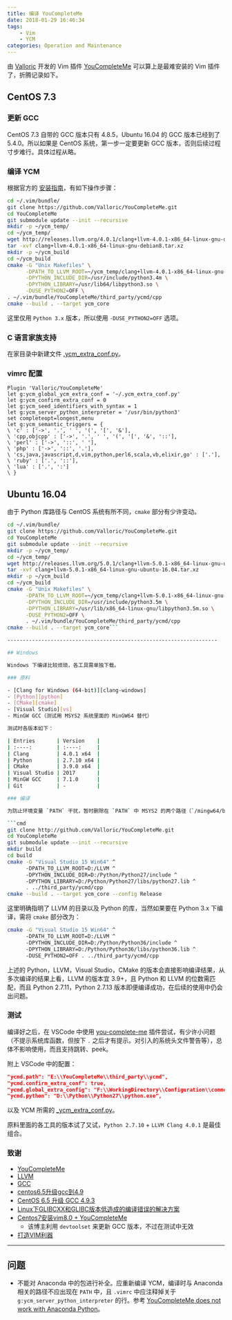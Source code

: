 ```yaml
---
title: 编译 YouCompleteMe
date: 2018-01-29 16:46:34
tags:
    - Vim
    - YCM
categories: Operation and Maintenance
---
```


由 [Valloric][valloric-person] 开发的 Vim 插件 [YouCompleteMe][ycm-repo] 可以算上是最难安装的 Vim 插件了，折腾记录如下。

<!-- more -->

## CentOS 7.3

### 更新 GCC

CentOS 7.3 自带的 GCC 版本只有 4.8.5，Ubuntu 16.04 的 GCC 版本已经到了 5.4.0。所以如果是 CentOS 系统，第一步一定要更新 GCC 版本，否则后续过程寸步难行。具体过程从略。

### 编译 YCM

根据官方的 [安装指南][ycm-official-installation]，有如下操作步骤：

```bash
cd ~/.vim/bundle/
git clone https://github.com/Valloric/YouCompleteMe.git
cd YouCompleteMe
git submodule update --init --recursive
mkdir -p ~/ycm_temp/
cd ~/ycm_temp/
wget http://releases.llvm.org/4.0.1/clang+llvm-4.0.1-x86_64-linux-gnu-debian8.tar.xz
tar -xvf clang+llvm-4.0.1-x86_64-linux-gnu-debian8.tar.xz
mkdir -p ~/ycm_build
cd ~/ycm_build
cmake -G "Unix Makefiles" \
      -DPATH_TO_LLVM_ROOT=~/ycm_temp/clang+llvm-4.0.1-x86_64-linux-gnu-debian8 \
      -DPYTHON_INCLUDE_DIR=/usr/include/python3.4m \
      -DPYTHON_LIBRARY=/usr/lib64/libpython3.so \
      -DUSE_PYTHON2=OFF \
. ~/.vim/bundle/YouCompleteMe/third_party/ycmd/cpp
cmake --build . --target ycm_core
```

这里仅用 `Python 3.x` 版本，所以使用 `-DUSE_PYTHON2=OFF` 选项。

### C 语言家族支持

在家目录中新建文件 [.ycm_extra_conf.py][ycm_extra_conf]。

### vimrc 配置

```vim .vimrc
Plugin 'Valloric/YouCompleteMe'
let g:ycm_global_ycm_extra_conf = '~/.ycm_extra_conf.py'
let g:ycm_confirm_extra_conf = 0
let g:ycm_seed_identifiers_with_syntax = 1
let g:ycm_server_python_interpreter = '/usr/bin/python3'
set completeopt=longest,menu
let g:ycm_semantic_triggers = {
\ 'c' : ['->', '.', ' ', '(', '[', '&'],
\ 'cpp,objcpp' : ['->', '.', ' ', '(', '[', '&', '::'],
\ 'perl' : ['->', '::', ' '],
\ 'php' : ['->', '::', '.'],
\ 'cs,java,javascript,d,vim,python,perl6,scala,vb,elixir,go' : ['.'],
\ 'ruby' : ['.', '::'],
\ 'lua' : ['.', ':']
\ }
```

## Ubuntu 16.04

由于 Python 库路径与 CentOS 系统有所不同，`cmake` 部分有少许变动。

```bash
cd ~/.vim/bundle/
git clone https://github.com/Valloric/YouCompleteMe.git
cd YouCompleteMe
git submodule update --init --recursive
mkdir -p ~/ycm_temp/
cd ~/ycm_temp/
wget http://releases.llvm.org/5.0.1/clang+llvm-5.0.1-x86_64-linux-gnu-ubuntu-16.04.tar.xz
tar -xvf clang+llvm-5.0.1-x86_64-linux-gnu-ubuntu-16.04.tar.xz
mkdir -p ~/ycm_build
cd ~/ycm_build
cmake -G "Unix Makefiles" \
      -DPATH_TO_LLVM_ROOT=~/ycm_temp/clang+llvm-5.0.1-x86_64-linux-gnu-ubuntu-16.04 \
      -DPYTHON_INCLUDE_DIR=/usr/include/python3.5m \
      -DPYTHON_LIBRARY=/usr/lib/x86_64-linux-gnu/libpython3.5m.so \
      -DUSE_PYTHON2=OFF \
      . ~/.vim/bundle/YouCompleteMe/third_party/ycmd/cpp
cmake --build . --target ycm_core```

--------------------------------------------------------------------

## Windows

Windows 下编译比较烦琐，各工具需单独下载。

### 原料

- [Clang for Windows (64-bit)][clang-windows]
- [Python][python]
- [CMake][cmake]
- [Visual Studio][vs]
- MinGW GCC（测试用 MSYS2 系统里面的 MinGW64 替代）

测试时各版本如下：

| Entries       | Version    |
| :----:        | :----:     |
| Clang         | 4.0.1 x64  |
| Python        | 2.7.10 x64 |
| CMake         | 3.9.0 x64  |
| Visual Studio | 2017       |
| MinGW GCC     | 7.1.0      |
| Git           | -          |

### 编译

为防止环境变量 `PATH` 干扰，暂时删除在 `PATH` 中 MSYS2 的两个路径（`/mingw64/bin`，`/usr/bin` 包含 `clang`，`cmake` 和 `python`），加入刚才安装的 Cmake 路径（Python，Clang 的路径并不需要）。下面一套动作即可完成编译：

```cmd
git clone http://github.com/Valloric/YouCompleteMe.git
cd YouCompleteMe
git submodule update --init --recursive
mkdir build
cd build
cmake -G "Visual Studio 15 Win64" ^
      -DPATH_TO_LLVM_ROOT=D:/LLVM ^
      -DPYTHON_INCLUDE_DIR=D:/Python/Python27/include ^
      -DPYTHON_LIBRARY=D:/Python/Python27/libs/python27.lib ^
      . ../third_party/ycmd/cpp
cmake --build . --target ycm_core --config Release
```

这里明确指明了 LLVM 的目录以及 Python 的库，当然如果要在 Python 3.x 下编译，需将 `cmake` 部分改为：

```bash
cmake -G "Visual Studio 15 Win64" ^
      -DPATH_TO_LLVM_ROOT=D:/LLVM ^
      -DPYTHON_INCLUDE_DIR=D:/Python/Python36/include ^
      -DPYTHON_LIBRARY=D:/Python/Python36/libs/python36.lib ^
      -DUSE_PYTHON2=OFF . ../third_party/ycmd/cpp
```

上述的 Python，LLVM，Visual Studio，CMake 的版本会直接影响编译结果，从多次编译的结果上看，LLVM 的版本宜 3.9+，且 Python 和 LLVM 的位数需匹配，而且 Python 2.7.11，Python 2.7.13 版本即便编译成功，在后续的使用中仍会出问题。

### 测试

编译好之后，在 VSCode 中使用 [you-complete-me](https://github.com/richard1122/vscode-youcompleteme) 插件尝试，有少许小问题（不提示系统库函数，但按下 `.` 之后才有提示。对引入的系统头文件警告等），总体不影响使用，而且支持跳转、peek。

附上 VSCode 中的配置：

```json
"ycmd.path": "E:\\YouCompleteMe\\third_party\\ycmd",
"ycmd.confirm_extra_conf": true,
"ycmd.global_extra_config": "F:\\WorkingDirectory\\Configuration\\common\\_ycm_extra_conf.py",
"ycmd.python": "D:\\Python\\Python27\\python.exe",
```

以及 YCM 所需的 [_ycm_extra_conf.py][_ycm_extra_conf]。

原料里面的各工具的版本试了又试，`Python 2.7.10` + `LLVM Clang 4.0.1` 是最佳组合。

### 致谢

- [YouCompleteMe](https://github.com/Valloric/YouCompleteMe)
- [LLVM](https://clang.llvm.org/)
- [GCC](https://gcc.gnu.org/)
- [centos6.5升级gcc到4.9](http://blog.techbeta.me/2015/10/linux-centos6-5-upgrade-gcc/)
- [CentOS 6.5 升级 GCC 4.9.3](http://www.cnblogs.com/wanghaiyang1930/p/5608531.html)
- [Linux下GLIBCXX和GLIBC版本低造成的编译错误的解决方案](http://blog.csdn.net/officercat/article/details/39519265)
- [Centos7安装vim8.0 + YouCompleteMe](http://blog.csdn.net/nzyalj/article/details/75331822)
  - 该博主利用 `devtoolset` 来更新 GCC 版本，不过在测试中无效
- [打造VIM利器](http://www.jianshu.com/p/e9cb158f7048)

--------------------------------------------------------

## 问题

- 不能对 Anaconda 中的包进行补全。应重新编译 YCM，编译时与 Anaconda 相关的路径不应出现在 `PATH` 中，且 `.vimrc` 中应注释掉关于 `g:ycm_server_python_interpreter` 的行。参考 [YouCompleteMe does not work with Anaconda Python][ycm-issue-1241]。

[valloric-person]: https://github.com/Valloric
[ycm-repo]: https://github.com/Valloric/YouCompleteMe
[ycm-official-installation]: https://github.com/Valloric/YouCompleteMe#installation
[ycm_extra_conf]: /src/.ycm_extra_conf.py
[clang-windows]: http://releases.llvm.org/4.0.1/LLVM-4.0.1-win64.exe
[python]: https://www.python.org/download
[cmake]: https://cmake.org/download
[vs]: https://www.visualstudio.com
[_ycm_extra_conf]: /src/_ycm_extra_conf.py
[ycm-issue-1241]: https://github.com/Valloric/YouCompleteMe/issues/1241#issuecomment-335051278
